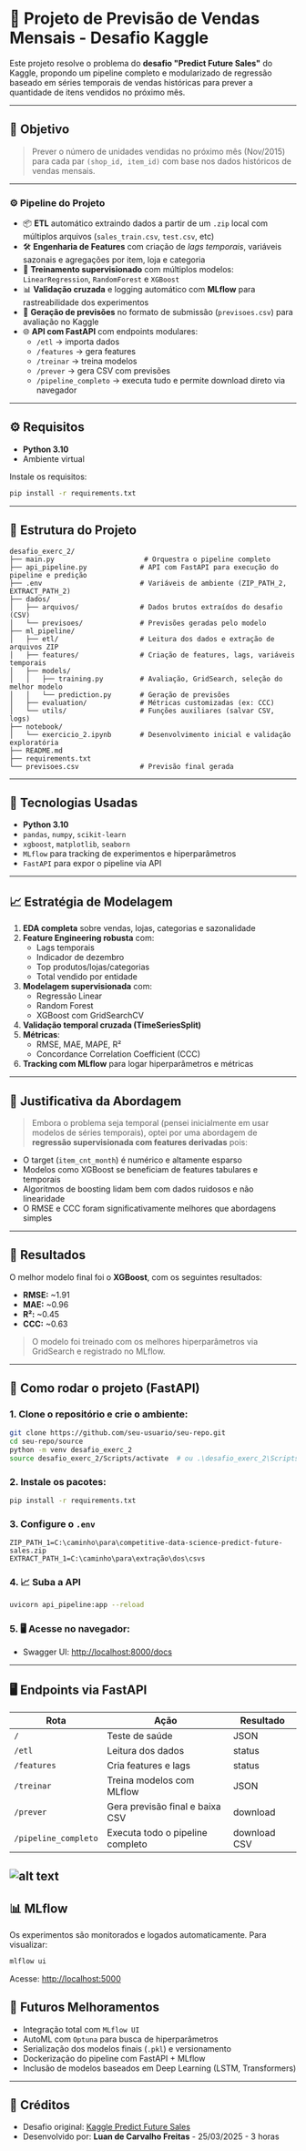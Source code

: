 # 🧠 Projeto de Previsão de Vendas Mensais - Desafio Kaggle

Este projeto resolve o problema do **desafio "Predict Future Sales"** do Kaggle, propondo um pipeline completo e modularizado de regressão baseado em séries temporais de vendas históricas para prever a quantidade de itens vendidos no próximo mês.

---

## 🌟 Objetivo

> Prever o número de unidades vendidas no próximo mês (Nov/2015) para cada par `(shop_id, item_id)` com base nos dados históricos de vendas mensais.

---

### ⚙️ Pipeline do Projeto

- 📦 **ETL** automático extraindo dados a partir de um `.zip` local com múltiplos arquivos (`sales_train.csv`, `test.csv`, etc)
- 🛠️ **Engenharia de Features** com criação de *lags temporais*, variáveis sazonais e agregações por item, loja e categoria
- 🤖 **Treinamento supervisionado** com múltiplos modelos: `LinearRegression`, `RandomForest` e `XGBoost`
- 📊 **Validação cruzada** e logging automático com **MLflow** para rastreabilidade dos experimentos
- 🔮 **Geração de previsões** no formato de submissão (`previsoes.csv`) para avaliação no Kaggle
- 🌐 **API com FastAPI** com endpoints modulares:
  - `/etl` → importa dados
  - `/features` → gera features
  - `/treinar` → treina modelos
  - `/prever` → gera CSV com previsões
  - `/pipeline_completo` → executa tudo e permite download direto via navegador

---
## ⚙️ Requisitos

- **Python 3.10**
- Ambiente virtual

Instale os requisitos:
```bash
pip install -r requirements.txt
```

---
## 📁 Estrutura do Projeto

```
desafio_exerc_2/
├── main.py                      # Orquestra o pipeline completo
├── api_pipeline.py             # API com FastAPI para execução do pipeline e predição
├── .env                        # Variáveis de ambiente (ZIP_PATH_2, EXTRACT_PATH_2)
├── dados/
│   ├── arquivos/               # Dados brutos extraídos do desafio (CSV)
│   └── previsoes/              # Previsões geradas pelo modelo
├── ml_pipeline/
│   ├── etl/                    # Leitura dos dados e extração de arquivos ZIP
│   ├── features/               # Criação de features, lags, variáveis temporais
│   ├── models/
│   │   ├── training.py         # Avaliação, GridSearch, seleção do melhor modelo
│   │   └── prediction.py       # Geração de previsões
│   ├── evaluation/             # Métricas customizadas (ex: CCC)
│   └── utils/                  # Funções auxiliares (salvar CSV, logs)
├── notebook/
│   └── exercicio_2.ipynb       # Desenvolvimento inicial e validação exploratória
├── README.md
├── requirements.txt
└── previsoes.csv               # Previsão final gerada
```

---

## 🔮 Tecnologias Usadas

- **Python 3.10**
- `pandas`, `numpy`, `scikit-learn`
- `xgboost`, `matplotlib`, `seaborn`
- `MLflow` para tracking de experimentos e hiperparâmetros
- `FastAPI` para expor o pipeline via API

---

## 📈 Estratégia de Modelagem

1. **EDA completa** sobre vendas, lojas, categorias e sazonalidade
2. **Feature Engineering robusta** com:
   - Lags temporais
   - Indicador de dezembro
   - Top produtos/lojas/categorias
   - Total vendido por entidade
3. **Modelagem supervisionada** com:
   - Regressão Linear
   - Random Forest
   - XGBoost com GridSearchCV
4. **Validação temporal cruzada (TimeSeriesSplit)**
5. **Métricas**:
   - RMSE, MAE, MAPE, R²
   - Concordance Correlation Coefficient (CCC)
6. **Tracking com MLflow** para logar hiperparâmetros e métricas

---

## 🧐 Justificativa da Abordagem

> Embora o problema seja temporal (pensei inicialmente em usar modelos de séries temporais), optei por uma abordagem de **regressão supervisionada com features derivadas** pois:

- O target (`item_cnt_month`) é numérico e altamente esparso
- Modelos como XGBoost se beneficiam de features tabulares e temporais
- Algoritmos de boosting lidam bem com dados ruidosos e não linearidade
- O RMSE e CCC foram significativamente melhores que abordagens simples

---

## 🚀 Resultados

O melhor modelo final foi o **XGBoost**, com os seguintes resultados:

- **RMSE:** ~1.91
- **MAE:** ~0.96
- **R²:** ~0.45
- **CCC:** ~0.63

> O modelo foi treinado com os melhores hiperparâmetros via GridSearch e registrado no MLflow.

---

## 🚀 Como rodar o projeto (FastAPI)

### 1. Clone o repositório e crie o ambiente:
```bash
git clone https://github.com/seu-usuario/seu-repo.git
cd seu-repo/source
python -m venv desafio_exerc_2
source desafio_exerc_2/Scripts/activate  # ou .\desafio_exerc_2\Scripts\activate no Windows
```

### 2. Instale os pacotes:
```bash
pip install -r requirements.txt
```

### 3. Configure o `.env`
```env
ZIP_PATH_1=C:\caminho\para\competitive-data-science-predict-future-sales.zip
EXTRACT_PATH_1=C:\caminho\para\extração\dos\csvs
```

### 4. 📈 Suba a API
```bash
uvicorn api_pipeline:app --reload
```

### 5. 🖥️ Acesse no navegador:
- Swagger UI: [http://localhost:8000/docs](http://localhost:8000/docs)

---

## 🖥️ Endpoints via FastAPI

| Rota         | Ação | Resultado |
|--------------|--------|-----------|
| `/`                  | Teste de saúde | JSON |
| `/etl`              | Leitura dos dados | status |
| `/features`         | Cria features e lags | status |
| `/treinar`          | Treina modelos com MLflow | JSON |
| `/prever`           | Gera previsão final e baixa CSV | download |
| `/pipeline_completo`       | Executa todo o pipeline completo | download CSV |

![alt text](image.png)
---

## 📊 MLflow
Os experimentos são monitorados e logados automaticamente.
Para visualizar:
```bash
mlflow ui
```
Acesse: [http://localhost:5000](http://localhost:5000)

## 📆 Futuros Melhoramentos

- Integração total com `MLflow UI`
- AutoML com `Optuna` para busca de hiperparâmetros
- Serialização dos modelos finais (`.pkl`) e versionamento
- Dockerização do pipeline com FastAPI + MLflow
- Inclusão de modelos baseados em Deep Learning (LSTM, Transformers)

---

## 🙌 Créditos
- Desafio original: [Kaggle Predict Future Sales](https://www.kaggle.com/competitions/competitive-data-science-predict-future-sales/overview)
- Desenvolvido por: **Luan de Carvalho Freitas** - 25/03/2025 - 3 horas